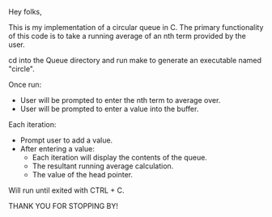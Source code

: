 Hey folks,

This is my implementation of a circular queue in C. The primary functionality of this code 
is to take a running average of an nth term provided by the user.


cd into the Queue directory and run make to generate an executable named "circle".

Once run: 
  - User will be prompted to enter the nth term to average over.
  - User will be prompted to enter a value into the buffer.

  
Each iteration:
  - Prompt user to add a value.
  - After entering a value:
      - Each iteration will display the contents of the queue.
      - The resultant running average calculation.
      - The value of the head pointer.
    
Will run until exited with CTRL + C.

THANK YOU FOR STOPPING BY!

